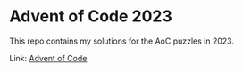 # Advent of Code 2023

This repo contains my solutions for the AoC puzzles in 2023.

Link: [Advent of Code](https://adventofcode.com/2023)